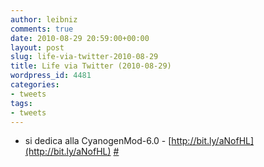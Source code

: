 ```yaml
---
author: leibniz
comments: true
date: 2010-08-29 20:59:00+00:00
layout: post
slug: life-via-twitter-2010-08-29
title: Life via Twitter (2010-08-29)
wordpress_id: 4481
categories:
- tweets
tags:
- tweets
---
```



	
  * si dedica alla CyanogenMod-6.0 - [http://bit.ly/aNofHL](http://bit.ly/aNofHL) [#](http://twitter.com/leibniz/statuses/22455630498)


